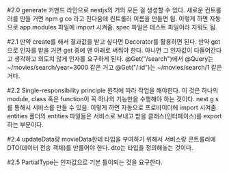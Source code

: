 #2.0 generate 커맨드 라인으로 nestjs의 거의 모든 걸 생성할 수 있다. 
     새로운 컨트롤러를 만들 거면 npm g co 라고 친다음에 컨트롤러 이름을 만들면 됨. 
     이렇게 하면 자동으로 app.modules 파일에 import 시켜줌. 
     spec 파일은 테스트 파일이라 지워도 됨. 

#2.1 만약 create를 해서 결과값을 받고 싶다면 Decorator를 활용하면 된다. 
     만약 get으로 인자를 받을 거면 get 중에 맨 아래로 써줘야 한다. 
     아니면 그 인자값이 다들어간다고 생각하고 의도치 않게 인자를 요구하게 된다. 
     @Get("/search")에서 @Query는 ~/movies/search/year=3000 같은 거고
     @Get("/:id")는 ~/movies/search/1 같은 거다. 

#2.2 Single-responsibility principle 원칙에 따라 작업을 해야한다. 이 것은 하나의 module, class 혹은 function이 꼭 하나의 기능만을 수행해야 하는 것이다. 
     nest g s 를 통해서 서비스를 만들 수 있음.  이렇게 하면 자동으로 프로바이더에 import 시켜줌.
     entities 폴더의 entities 파일들은 서비스로 보내고 받을 클래스(인터페이스)를 export 하는 부분이다. 

#2.4 updateData랑 movieData한테 타입을 부여하기 위해서 서비스랑 콘트롤러에 DTO(데이터 전송 객체)를 만들어야 한다. 
     dto는 타입을 정의해놓는 것이다. 

#2.5 PartialType는 인자값으로 기본 틀이되는 것을 요구한다. 